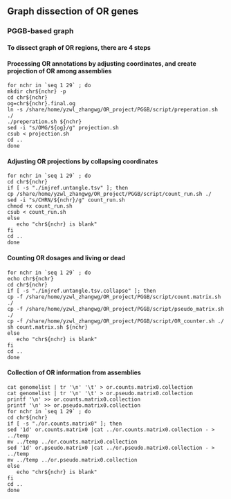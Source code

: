 ## Graph dissection of OR genes
### PGGB-based graph
#### To dissect graph of OR regions, there are 4 steps
#### Processing OR annotations by adjusting coordinates, and create projection of OR among assemblies
```
for nchr in `seq 1 29` ; do
mkdir chr${nchr} -p
cd chr${nchr}
og=chr${nchr}.final.og
ln -s /share/home/yzwl_zhangwg/OR_project/PGGB/script/preperation.sh ./
./preperation.sh ${nchr}
sed -i "s/OMG/${og}/g" projection.sh
csub < projection.sh
cd ..
done
```
#### Adjusting OR projections by collapsing coordinates
```
for nchr in `seq 1 29` ; do
cd chr${nchr}
if [ -s "./injref.untangle.tsv" ]; then
cp /share/home/yzwl_zhangwg/OR_project/PGGB/script/count_run.sh ./
sed -i "s/CHRN/${nchr}/g" count_run.sh
chmod +x count_run.sh
csub < count_run.sh
else 
   echo "chr${nchr} is blank"
fi
cd ..
done
```
#### Counting OR dosages and living or dead
```
for nchr in `seq 1 29` ; do
echo chr${nchr}
cd chr${nchr}
if [ -s "./injref.untangle.tsv.collapse" ]; then
cp -f /share/home/yzwl_zhangwg/OR_project/PGGB/script/count.matrix.sh ./
cp -f /share/home/yzwl_zhangwg/OR_project/PGGB/script/pseudo_matrix.sh ./
cp -f /share/home/yzwl_zhangwg/OR_project/PGGB/script/OR_counter.sh ./
sh count.matrix.sh ${nchr}
else 
   echo "chr${nchr} is blank"
fi
cd ..
done
```

#### Collection of OR information from assemblies
```
cat genomelist | tr '\n' '\t' > or.counts.matrix0.collection
cat genomelist | tr '\n' '\t' > or.pseudo.matrix0.collection
printf '\n' >> or.counts.matrix0.collection
printf '\n' >> or.pseudo.matrix0.collection
for nchr in `seq 1 29` ; do
cd chr${nchr}
if [ -s "./or.counts.matrix0" ]; then
sed '1d' or.counts.matrix0 |cat ../or.counts.matrix0.collection - > ../temp
mv ../temp ../or.counts.matrix0.collection
sed '1d' or.pseudo.matrix0 |cat ../or.pseudo.matrix0.collection - > ../temp
mv ../temp ../or.pseudo.matrix0.collection
else 
   echo "chr${nchr} is blank"
fi
cd ..
done
```




